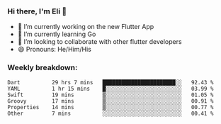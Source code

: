 ### Hi there, I'm Eli 👋
- 🔭 I’m currently working on the new Flutter App
- 🌱 I’m currently learning Go
- 🦄 I’m looking to collaborate with other flutter developers
- 😄 Pronouns: He/Him/His

### Weekly breakdown:
<!--START_SECTION:waka-->

```text
Dart          29 hrs 7 mins   ███████████████████████░░   92.43 %
YAML          1 hr 15 mins    █░░░░░░░░░░░░░░░░░░░░░░░░   03.99 %
Swift         19 mins         ▒░░░░░░░░░░░░░░░░░░░░░░░░   01.05 %
Groovy        17 mins         ▒░░░░░░░░░░░░░░░░░░░░░░░░   00.91 %
Properties    14 mins         ▒░░░░░░░░░░░░░░░░░░░░░░░░   00.77 %
Other         7 mins          ░░░░░░░░░░░░░░░░░░░░░░░░░   00.41 %
```

<!--END_SECTION:waka-->
